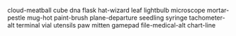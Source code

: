cloud-meatball  cube  dna flask hat-wizard leaf lightbulb microscope mortar-pestle mug-hot paint-brush plane-departure seedling  syringe  tachometer-alt  terminal vial utensils paw mitten gamepad file-medical-alt chart-line